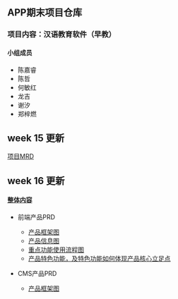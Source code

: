 ## APP期末项目仓库

### 项目内容：汉语教育软件（早教）

#### 小组成员
* 陈嘉睿
* 陈哲
* 何敏红
* 龙吉
* 谢汐
* 郑梓燃

## week 15 更新

[项目MRD](https://github.com/kayuiii/APP_Final/blob/master/MRD.md)

## week 16 更新

#### [整体内容](https://kayuiii.github.io/APP_Final/)

* 前端产品PRD
  * [产品框架图](https://kayuiii.github.io/APP_Final/#g=1&p=%E4%BA%A7%E5%93%81%E6%A1%86%E6%9E%B6%E5%9B%BE)
  * [产品信息图](https://kayuiii.github.io/APP_Final/#g=1&p=%E4%BA%A7%E5%93%81%E4%BF%A1%E6%81%AF%E5%9B%BE)
  * [重点功能使用流程图](https://kayuiii.github.io/APP_Final/#g=1&p=%E9%87%8D%E7%82%B9%E5%8A%9F%E8%83%BD%E4%BD%BF%E7%94%A8%E6%B5%81%E7%A8%8B%E5%9B%BE)
  * [产品特色功能，及特色功能如何体现产品核心立足点](https://github.com/kayuiii/APP_Final/blob/master/%E4%BA%A7%E5%93%81%E7%89%B9%E8%89%B2%E5%8A%9F%E8%83%BD.md)

* CMS产品PRD
  * [产品框架图](https://kayuiii.github.io/APP_Final/#g=1&p=cms%E4%BA%A7%E5%93%81%E6%A1%86%E6%9E%B6%E5%9B%BE)


